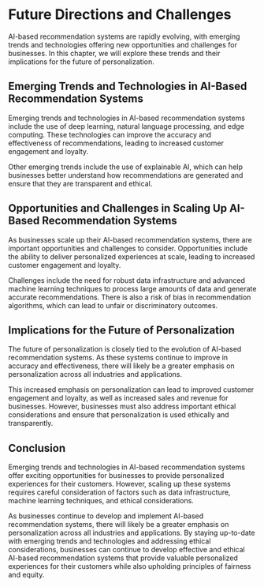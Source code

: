 Future Directions and Challenges
================================

AI-based recommendation systems are rapidly evolving, with emerging trends and technologies offering new opportunities and challenges for businesses. In this chapter, we will explore these trends and their implications for the future of personalization.

Emerging Trends and Technologies in AI-Based Recommendation Systems
-------------------------------------------------------------------

Emerging trends and technologies in AI-based recommendation systems include the use of deep learning, natural language processing, and edge computing. These technologies can improve the accuracy and effectiveness of recommendations, leading to increased customer engagement and loyalty.

Other emerging trends include the use of explainable AI, which can help businesses better understand how recommendations are generated and ensure that they are transparent and ethical.

Opportunities and Challenges in Scaling Up AI-Based Recommendation Systems
--------------------------------------------------------------------------

As businesses scale up their AI-based recommendation systems, there are important opportunities and challenges to consider. Opportunities include the ability to deliver personalized experiences at scale, leading to increased customer engagement and loyalty.

Challenges include the need for robust data infrastructure and advanced machine learning techniques to process large amounts of data and generate accurate recommendations. There is also a risk of bias in recommendation algorithms, which can lead to unfair or discriminatory outcomes.

Implications for the Future of Personalization
----------------------------------------------

The future of personalization is closely tied to the evolution of AI-based recommendation systems. As these systems continue to improve in accuracy and effectiveness, there will likely be a greater emphasis on personalization across all industries and applications.

This increased emphasis on personalization can lead to improved customer engagement and loyalty, as well as increased sales and revenue for businesses. However, businesses must also address important ethical considerations and ensure that personalization is used ethically and transparently.

Conclusion
----------

Emerging trends and technologies in AI-based recommendation systems offer exciting opportunities for businesses to provide personalized experiences for their customers. However, scaling up these systems requires careful consideration of factors such as data infrastructure, machine learning techniques, and ethical considerations.

As businesses continue to develop and implement AI-based recommendation systems, there will likely be a greater emphasis on personalization across all industries and applications. By staying up-to-date with emerging trends and technologies and addressing ethical considerations, businesses can continue to develop effective and ethical AI-based recommendation systems that provide valuable personalized experiences for their customers while also upholding principles of fairness and equity.


